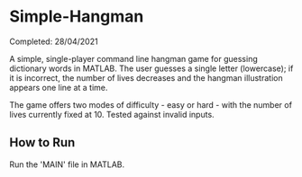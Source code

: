 # Simple-Hangman
Completed: 28/04/2021

A simple, single-player command line hangman game for guessing dictionary words in MATLAB. The user guesses a single letter (lowercase); if it is incorrect, the number of lives decreases and the hangman illustration appears one line at a time.

The game offers two modes of difficulty - easy or hard - with the number of lives currently fixed at 10. Tested against invalid inputs.

## How to Run
Run the 'MAIN' file in MATLAB.
